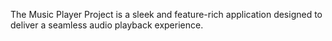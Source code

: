 The Music Player Project is a sleek and feature-rich application designed to deliver a seamless audio playback experience.
